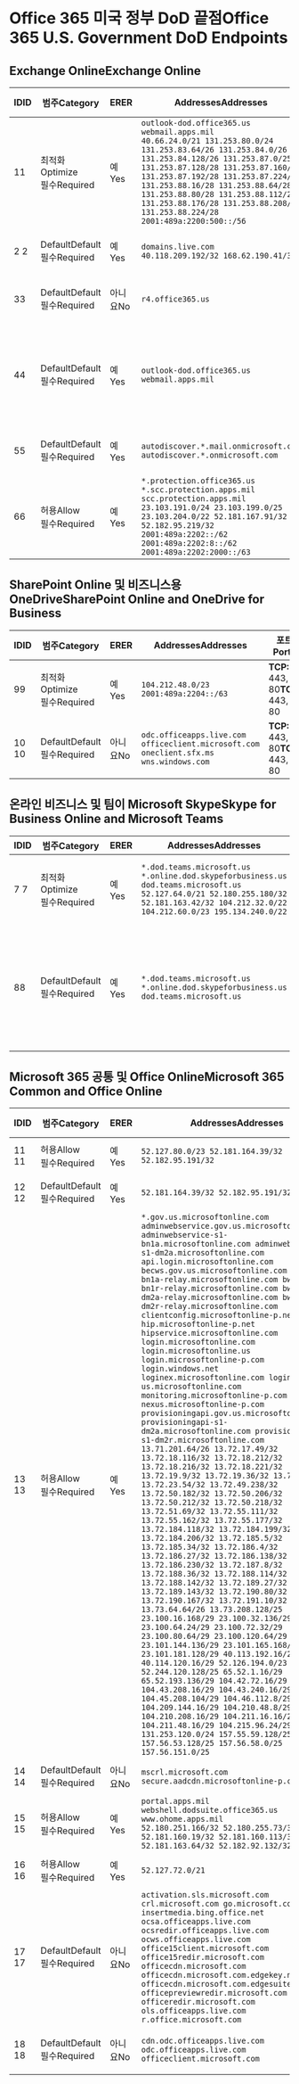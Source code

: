 <!--This file was automatically generated by a script, any manual changes will be overwritten.-->
<!--Please contact the Office 365 Endpoints team with any questions.-->
<!--USGovDoD endpoints version 2018063000-->
<!--File generated 2018-07-20 14:25:11.5402-->

# <a name="office-365-us-government-dod-endpoints"></a><span data-ttu-id="8d73b-101">Office 365 미국 정부 DoD 끝점</span><span class="sxs-lookup"><span data-stu-id="8d73b-101">Office 365 U.S. Government DoD Endpoints</span></span>


## <a name="exchange-online"></a><span data-ttu-id="8d73b-102">Exchange Online</span><span class="sxs-lookup"><span data-stu-id="8d73b-102">Exchange Online</span></span>

<span data-ttu-id="8d73b-103">ID</span><span class="sxs-lookup"><span data-stu-id="8d73b-103">ID</span></span> | <span data-ttu-id="8d73b-104">범주</span><span class="sxs-lookup"><span data-stu-id="8d73b-104">Category</span></span>             | <span data-ttu-id="8d73b-105">ER</span><span class="sxs-lookup"><span data-stu-id="8d73b-105">ER</span></span>  | <span data-ttu-id="8d73b-106">Addresses</span><span class="sxs-lookup"><span data-stu-id="8d73b-106">Addresses</span></span>                                                                                                                                                                                                                                                                                                                                                                    | <span data-ttu-id="8d73b-107">포트</span><span class="sxs-lookup"><span data-stu-id="8d73b-107">Ports</span></span>                          
-- | -------------------- | --- | ---------------------------------------------------------------------------------------------------------------------------------------------------------------------------------------------------------------------------------------------------------------------------------------------------------------------------------------------------------------------------- | -------------------------------
<span data-ttu-id="8d73b-108">1</span><span class="sxs-lookup"><span data-stu-id="8d73b-108">1</span></span>  | <span data-ttu-id="8d73b-109">최적화</span><span class="sxs-lookup"><span data-stu-id="8d73b-109">Optimize</span></span><BR><span data-ttu-id="8d73b-110">필수</span><span class="sxs-lookup"><span data-stu-id="8d73b-110">Required</span></span> | <span data-ttu-id="8d73b-111">예</span><span class="sxs-lookup"><span data-stu-id="8d73b-111">Yes</span></span> | `outlook-dod.office365.us webmail.apps.mil`<BR>`40.66.24.0/21 131.253.80.0/24 131.253.83.64/26 131.253.84.0/26 131.253.84.128/26 131.253.87.0/25 131.253.87.128/28 131.253.87.160/27 131.253.87.192/28 131.253.87.224/28 131.253.88.16/28 131.253.88.64/28 131.253.88.80/28 131.253.88.112/28 131.253.88.176/28 131.253.88.208/28 131.253.88.224/28 2001:489a:2200:500::/56` | <span data-ttu-id="8d73b-112">**TCP:** 443, 80</span><span class="sxs-lookup"><span data-stu-id="8d73b-112">**TCP:** 443, 80</span></span>               
<span data-ttu-id="8d73b-113">2 </span><span class="sxs-lookup"><span data-stu-id="8d73b-113">2</span></span>  | <span data-ttu-id="8d73b-114">Default</span><span class="sxs-lookup"><span data-stu-id="8d73b-114">Default</span></span><BR><span data-ttu-id="8d73b-115">필수</span><span class="sxs-lookup"><span data-stu-id="8d73b-115">Required</span></span>  | <span data-ttu-id="8d73b-116">예</span><span class="sxs-lookup"><span data-stu-id="8d73b-116">Yes</span></span> | `domains.live.com`<BR>`40.118.209.192/32 168.62.190.41/32`                                                                                                                                                                                                                                                                                                                   | <span data-ttu-id="8d73b-117">**TCP:** 443, 80</span><span class="sxs-lookup"><span data-stu-id="8d73b-117">**TCP:** 443, 80</span></span>               
<span data-ttu-id="8d73b-118">3</span><span class="sxs-lookup"><span data-stu-id="8d73b-118">3</span></span>  | <span data-ttu-id="8d73b-119">Default</span><span class="sxs-lookup"><span data-stu-id="8d73b-119">Default</span></span><BR><span data-ttu-id="8d73b-120">필수</span><span class="sxs-lookup"><span data-stu-id="8d73b-120">Required</span></span>  | <span data-ttu-id="8d73b-121">아니요</span><span class="sxs-lookup"><span data-stu-id="8d73b-121">No</span></span>  | `r4.office365.us`                                                                                                                                                                                                                                                                                                                                                            | <span data-ttu-id="8d73b-122">**TCP:** 443, 80</span><span class="sxs-lookup"><span data-stu-id="8d73b-122">**TCP:** 443, 80</span></span>               
<span data-ttu-id="8d73b-123">4</span><span class="sxs-lookup"><span data-stu-id="8d73b-123">4</span></span>  | <span data-ttu-id="8d73b-124">Default</span><span class="sxs-lookup"><span data-stu-id="8d73b-124">Default</span></span><BR><span data-ttu-id="8d73b-125">필수</span><span class="sxs-lookup"><span data-stu-id="8d73b-125">Required</span></span>  | <span data-ttu-id="8d73b-126">예</span><span class="sxs-lookup"><span data-stu-id="8d73b-126">Yes</span></span> | `outlook-dod.office365.us webmail.apps.mil`                                                                                                                                                                                                                                                                                                                                  | <span data-ttu-id="8d73b-127">**TCP:** 143, 25, 587, 993, 995</span><span class="sxs-lookup"><span data-stu-id="8d73b-127">**TCP:** 143, 25, 587, 993, 995</span></span>
<span data-ttu-id="8d73b-128">5</span><span class="sxs-lookup"><span data-stu-id="8d73b-128">5</span></span>  | <span data-ttu-id="8d73b-129">Default</span><span class="sxs-lookup"><span data-stu-id="8d73b-129">Default</span></span><BR><span data-ttu-id="8d73b-130">필수</span><span class="sxs-lookup"><span data-stu-id="8d73b-130">Required</span></span>  | <span data-ttu-id="8d73b-131">예</span><span class="sxs-lookup"><span data-stu-id="8d73b-131">Yes</span></span> | `autodiscover.*.mail.onmicrosoft.com autodiscover.*.onmicrosoft.com`                                                                                                                                                                                                                                                                                                         | <span data-ttu-id="8d73b-132">**TCP:** 443, 80</span><span class="sxs-lookup"><span data-stu-id="8d73b-132">**TCP:** 443, 80</span></span>               
<span data-ttu-id="8d73b-133">6</span><span class="sxs-lookup"><span data-stu-id="8d73b-133">6</span></span>  | <span data-ttu-id="8d73b-134">허용</span><span class="sxs-lookup"><span data-stu-id="8d73b-134">Allow</span></span><BR><span data-ttu-id="8d73b-135">필수</span><span class="sxs-lookup"><span data-stu-id="8d73b-135">Required</span></span>    | <span data-ttu-id="8d73b-136">예</span><span class="sxs-lookup"><span data-stu-id="8d73b-136">Yes</span></span> | `*.protection.office365.us *.scc.protection.apps.mil scc.protection.apps.mil`<BR>`23.103.191.0/24 23.103.199.0/25 23.103.204.0/22 52.181.167.91/32 52.182.95.219/32 2001:489a:2202::/62 2001:489a:2202:8::/62 2001:489a:2202:2000::/63`                                                                                                                                      | <span data-ttu-id="8d73b-137">**TCP:** 25, 443</span><span class="sxs-lookup"><span data-stu-id="8d73b-137">**TCP:** 25, 443</span></span>               

## <a name="sharepoint-online-and-onedrive-for-business"></a><span data-ttu-id="8d73b-138">SharePoint Online 및 비즈니스용 OneDrive</span><span class="sxs-lookup"><span data-stu-id="8d73b-138">SharePoint Online and OneDrive for Business</span></span>

<span data-ttu-id="8d73b-139">ID</span><span class="sxs-lookup"><span data-stu-id="8d73b-139">ID</span></span> | <span data-ttu-id="8d73b-140">범주</span><span class="sxs-lookup"><span data-stu-id="8d73b-140">Category</span></span>             | <span data-ttu-id="8d73b-141">ER</span><span class="sxs-lookup"><span data-stu-id="8d73b-141">ER</span></span>  | <span data-ttu-id="8d73b-142">Addresses</span><span class="sxs-lookup"><span data-stu-id="8d73b-142">Addresses</span></span>                                                                             | <span data-ttu-id="8d73b-143">포트</span><span class="sxs-lookup"><span data-stu-id="8d73b-143">Ports</span></span>           
-- | -------------------- | --- | ------------------------------------------------------------------------------------- | ----------------
<span data-ttu-id="8d73b-144">9</span><span class="sxs-lookup"><span data-stu-id="8d73b-144">9</span></span>  | <span data-ttu-id="8d73b-145">최적화</span><span class="sxs-lookup"><span data-stu-id="8d73b-145">Optimize</span></span><BR><span data-ttu-id="8d73b-146">필수</span><span class="sxs-lookup"><span data-stu-id="8d73b-146">Required</span></span> | <span data-ttu-id="8d73b-147">예</span><span class="sxs-lookup"><span data-stu-id="8d73b-147">Yes</span></span> | `104.212.48.0/23 2001:489a:2204::/63`                                                 | <span data-ttu-id="8d73b-148">**TCP:** 443, 80</span><span class="sxs-lookup"><span data-stu-id="8d73b-148">**TCP:** 443, 80</span></span>
<span data-ttu-id="8d73b-149">10 </span><span class="sxs-lookup"><span data-stu-id="8d73b-149">10</span></span> | <span data-ttu-id="8d73b-150">Default</span><span class="sxs-lookup"><span data-stu-id="8d73b-150">Default</span></span><BR><span data-ttu-id="8d73b-151">필수</span><span class="sxs-lookup"><span data-stu-id="8d73b-151">Required</span></span>  | <span data-ttu-id="8d73b-152">아니요</span><span class="sxs-lookup"><span data-stu-id="8d73b-152">No</span></span>  | `odc.officeapps.live.com officeclient.microsoft.com oneclient.sfx.ms wns.windows.com` | <span data-ttu-id="8d73b-153">**TCP:** 443, 80</span><span class="sxs-lookup"><span data-stu-id="8d73b-153">**TCP:** 443, 80</span></span>

## <a name="skype-for-business-online-and-microsoft-teams"></a><span data-ttu-id="8d73b-154">온라인 비즈니스 및 팀이 Microsoft Skype</span><span class="sxs-lookup"><span data-stu-id="8d73b-154">Skype for Business Online and Microsoft Teams</span></span>

<span data-ttu-id="8d73b-155">ID</span><span class="sxs-lookup"><span data-stu-id="8d73b-155">ID</span></span> | <span data-ttu-id="8d73b-156">범주</span><span class="sxs-lookup"><span data-stu-id="8d73b-156">Category</span></span>             | <span data-ttu-id="8d73b-157">ER</span><span class="sxs-lookup"><span data-stu-id="8d73b-157">ER</span></span>  | <span data-ttu-id="8d73b-158">Addresses</span><span class="sxs-lookup"><span data-stu-id="8d73b-158">Addresses</span></span>                                                                                                                                                                                  | <span data-ttu-id="8d73b-159">포트</span><span class="sxs-lookup"><span data-stu-id="8d73b-159">Ports</span></span>                                             
-- | -------------------- | --- | ------------------------------------------------------------------------------------------------------------------------------------------------------------------------------------------ | --------------------------------------------------
<span data-ttu-id="8d73b-160">7 </span><span class="sxs-lookup"><span data-stu-id="8d73b-160">7</span></span>  | <span data-ttu-id="8d73b-161">최적화</span><span class="sxs-lookup"><span data-stu-id="8d73b-161">Optimize</span></span><BR><span data-ttu-id="8d73b-162">필수</span><span class="sxs-lookup"><span data-stu-id="8d73b-162">Required</span></span> | <span data-ttu-id="8d73b-163">예</span><span class="sxs-lookup"><span data-stu-id="8d73b-163">Yes</span></span> | `*.dod.teams.microsoft.us *.online.dod.skypeforbusiness.us dod.teams.microsoft.us`<BR>`52.127.64.0/21 52.180.255.180/32 52.181.163.42/32 104.212.32.0/22 104.212.60.0/23 195.134.240.0/22` | <span data-ttu-id="8d73b-164">**TCP:** 443, 80</span><span class="sxs-lookup"><span data-stu-id="8d73b-164">**TCP:** 443, 80</span></span><BR><span data-ttu-id="8d73b-165">**UDP:** 3478</span><span class="sxs-lookup"><span data-stu-id="8d73b-165">**UDP:** 3478</span></span>                 
<span data-ttu-id="8d73b-166">8</span><span class="sxs-lookup"><span data-stu-id="8d73b-166">8</span></span>  | <span data-ttu-id="8d73b-167">Default</span><span class="sxs-lookup"><span data-stu-id="8d73b-167">Default</span></span><BR><span data-ttu-id="8d73b-168">필수</span><span class="sxs-lookup"><span data-stu-id="8d73b-168">Required</span></span>  | <span data-ttu-id="8d73b-169">예</span><span class="sxs-lookup"><span data-stu-id="8d73b-169">Yes</span></span> | `*.dod.teams.microsoft.us *.online.dod.skypeforbusiness.us dod.teams.microsoft.us`                                                                                                         | <span data-ttu-id="8d73b-170">**TCP:** 5061, 50000-59999</span><span class="sxs-lookup"><span data-stu-id="8d73b-170">**TCP:** 5061, 50000-59999</span></span><BR><span data-ttu-id="8d73b-171">**UDP:** 50000-59999</span><span class="sxs-lookup"><span data-stu-id="8d73b-171">**UDP:** 50000-59999</span></span>

## <a name="microsoft-365-common-and-office-online"></a><span data-ttu-id="8d73b-172">Microsoft 365 공통 및 Office Online</span><span class="sxs-lookup"><span data-stu-id="8d73b-172">Microsoft 365 Common and Office Online</span></span>

<span data-ttu-id="8d73b-173">ID</span><span class="sxs-lookup"><span data-stu-id="8d73b-173">ID</span></span> | <span data-ttu-id="8d73b-174">범주</span><span class="sxs-lookup"><span data-stu-id="8d73b-174">Category</span></span>            | <span data-ttu-id="8d73b-175">ER</span><span class="sxs-lookup"><span data-stu-id="8d73b-175">ER</span></span>  | <span data-ttu-id="8d73b-176">Addresses</span><span class="sxs-lookup"><span data-stu-id="8d73b-176">Addresses</span></span>                                                                                                                                                                                                                                                                                                                                                                                                                                                                                                                                                                                                                                                                                                                                                                                                                                                                                                                                                                                                                                                                                                                                                                                                                                                                                                                                                                                                                                                                                                                                                                                                                                                                                                                                                                                                                                                                                                                                                                                                                                  | <span data-ttu-id="8d73b-177">포트</span><span class="sxs-lookup"><span data-stu-id="8d73b-177">Ports</span></span>           
-- | ------------------- | --- | ------------------------------------------------------------------------------------------------------------------------------------------------------------------------------------------------------------------------------------------------------------------------------------------------------------------------------------------------------------------------------------------------------------------------------------------------------------------------------------------------------------------------------------------------------------------------------------------------------------------------------------------------------------------------------------------------------------------------------------------------------------------------------------------------------------------------------------------------------------------------------------------------------------------------------------------------------------------------------------------------------------------------------------------------------------------------------------------------------------------------------------------------------------------------------------------------------------------------------------------------------------------------------------------------------------------------------------------------------------------------------------------------------------------------------------------------------------------------------------------------------------------------------------------------------------------------------------------------------------------------------------------------------------------------------------------------------------------------------------------------------------------------------------------------------------------------------------------------------------------------------------------------------------------------------------------------------------------------------------------------------------------------------------------ | ----------------
<span data-ttu-id="8d73b-178">11 </span><span class="sxs-lookup"><span data-stu-id="8d73b-178">11</span></span> | <span data-ttu-id="8d73b-179">허용</span><span class="sxs-lookup"><span data-stu-id="8d73b-179">Allow</span></span><BR><span data-ttu-id="8d73b-180">필수</span><span class="sxs-lookup"><span data-stu-id="8d73b-180">Required</span></span>   | <span data-ttu-id="8d73b-181">예</span><span class="sxs-lookup"><span data-stu-id="8d73b-181">Yes</span></span> | `52.127.80.0/23 52.181.164.39/32 52.182.95.191/32`                                                                                                                                                                                                                                                                                                                                                                                                                                                                                                                                                                                                                                                                                                                                                                                                                                                                                                                                                                                                                                                                                                                                                                                                                                                                                                                                                                                                                                                                                                                                                                                                                                                                                                                                                                                                                                                                                                                                                                                         | <span data-ttu-id="8d73b-182">**TCP:** 443</span><span class="sxs-lookup"><span data-stu-id="8d73b-182">**TCP:** 443</span></span>    
<span data-ttu-id="8d73b-183">12 </span><span class="sxs-lookup"><span data-stu-id="8d73b-183">12</span></span> | <span data-ttu-id="8d73b-184">Default</span><span class="sxs-lookup"><span data-stu-id="8d73b-184">Default</span></span><BR><span data-ttu-id="8d73b-185">필수</span><span class="sxs-lookup"><span data-stu-id="8d73b-185">Required</span></span> | <span data-ttu-id="8d73b-186">예</span><span class="sxs-lookup"><span data-stu-id="8d73b-186">Yes</span></span> | `52.181.164.39/32 52.182.95.191/32`                                                                                                                                                                                                                                                                                                                                                                                                                                                                                                                                                                                                                                                                                                                                                                                                                                                                                                                                                                                                                                                                                                                                                                                                                                                                                                                                                                                                                                                                                                                                                                                                                                                                                                                                                                                                                                                                                                                                                                                                        | <span data-ttu-id="8d73b-187">**TCP:** 443</span><span class="sxs-lookup"><span data-stu-id="8d73b-187">**TCP:** 443</span></span>    
<span data-ttu-id="8d73b-188">13 </span><span class="sxs-lookup"><span data-stu-id="8d73b-188">13</span></span> | <span data-ttu-id="8d73b-189">허용</span><span class="sxs-lookup"><span data-stu-id="8d73b-189">Allow</span></span><BR><span data-ttu-id="8d73b-190">필수</span><span class="sxs-lookup"><span data-stu-id="8d73b-190">Required</span></span>   | <span data-ttu-id="8d73b-191">예</span><span class="sxs-lookup"><span data-stu-id="8d73b-191">Yes</span></span> | `*.gov.us.microsoftonline.com adminwebservice.gov.us.microsoftonline.com adminwebservice-s1-bn1a.microsoftonline.com adminwebservice-s1-dm2a.microsoftonline.com api.login.microsoftonline.com becws.gov.us.microsoftonline.com bws-s1-bn1a-relay.microsoftonline.com bws-s1-bn1r-relay.microsoftonline.com bws-s1-dm2a-relay.microsoftonline.com bws-s1-dm2r-relay.microsoftonline.com clientconfig.microsoftonline-p.net hip.microsoftonline-p.net hipservice.microsoftonline.com login.microsoftonline.com login.microsoftonline.us login.microsoftonline-p.com login.windows.net loginex.microsoftonline.com login-us.microsoftonline.com monitoring.microsoftonline-p.com nexus.microsoftonline-p.com provisioningapi.gov.us.microsoftonline.com provisioningapi-s1-dm2a.microsoftonline.com provisioningapi-s1-dm2r.microsoftonline.com`<BR>`13.71.201.64/26 13.72.17.49/32 13.72.18.116/32 13.72.18.212/32 13.72.18.216/32 13.72.18.221/32 13.72.19.9/32 13.72.19.36/32 13.72.20.4/32 13.72.23.54/32 13.72.49.238/32 13.72.50.182/32 13.72.50.206/32 13.72.50.212/32 13.72.50.218/32 13.72.51.69/32 13.72.55.111/32 13.72.55.162/32 13.72.55.177/32 13.72.184.118/32 13.72.184.199/32 13.72.184.206/32 13.72.185.5/32 13.72.185.34/32 13.72.186.4/32 13.72.186.27/32 13.72.186.138/32 13.72.186.230/32 13.72.187.8/32 13.72.188.36/32 13.72.188.114/32 13.72.188.142/32 13.72.189.27/32 13.72.189.143/32 13.72.190.80/32 13.72.190.167/32 13.72.191.10/32 13.73.64.64/26 13.73.208.128/25 23.100.16.168/29 23.100.32.136/29 23.100.64.24/29 23.100.72.32/29 23.100.80.64/29 23.100.120.64/29 23.101.144.136/29 23.101.165.168/29 23.101.181.128/29 40.113.192.16/29 40.114.120.16/29 52.126.194.0/23 52.244.120.128/25 65.52.1.16/29 65.52.193.136/29 104.42.72.16/29 104.43.208.16/29 104.43.240.16/29 104.45.208.104/29 104.46.112.8/29 104.209.144.16/29 104.210.48.8/29 104.210.208.16/29 104.211.16.16/29 104.211.48.16/29 104.215.96.24/29 131.253.120.0/24 157.55.59.128/25 157.56.53.128/25 157.56.58.0/25 157.56.151.0/25` | <span data-ttu-id="8d73b-192">**TCP:** 443</span><span class="sxs-lookup"><span data-stu-id="8d73b-192">**TCP:** 443</span></span>    
<span data-ttu-id="8d73b-193">14 </span><span class="sxs-lookup"><span data-stu-id="8d73b-193">14</span></span> | <span data-ttu-id="8d73b-194">Default</span><span class="sxs-lookup"><span data-stu-id="8d73b-194">Default</span></span><BR><span data-ttu-id="8d73b-195">필수</span><span class="sxs-lookup"><span data-stu-id="8d73b-195">Required</span></span> | <span data-ttu-id="8d73b-196">아니요</span><span class="sxs-lookup"><span data-stu-id="8d73b-196">No</span></span>  | `mscrl.microsoft.com secure.aadcdn.microsoftonline-p.com`                                                                                                                                                                                                                                                                                                                                                                                                                                                                                                                                                                                                                                                                                                                                                                                                                                                                                                                                                                                                                                                                                                                                                                                                                                                                                                                                                                                                                                                                                                                                                                                                                                                                                                                                                                                                                                                                                                                                                                                  | <span data-ttu-id="8d73b-197">**TCP:** 443</span><span class="sxs-lookup"><span data-stu-id="8d73b-197">**TCP:** 443</span></span>    
<span data-ttu-id="8d73b-198">15 </span><span class="sxs-lookup"><span data-stu-id="8d73b-198">15</span></span> | <span data-ttu-id="8d73b-199">허용</span><span class="sxs-lookup"><span data-stu-id="8d73b-199">Allow</span></span><BR><span data-ttu-id="8d73b-200">필수</span><span class="sxs-lookup"><span data-stu-id="8d73b-200">Required</span></span>   | <span data-ttu-id="8d73b-201">예</span><span class="sxs-lookup"><span data-stu-id="8d73b-201">Yes</span></span> | `portal.apps.mil webshell.dodsuite.office365.us www.ohome.apps.mil`<BR>`52.180.251.166/32 52.180.255.73/32 52.181.160.19/32 52.181.160.113/32 52.181.163.64/32 52.182.92.132/32`                                                                                                                                                                                                                                                                                                                                                                                                                                                                                                                                                                                                                                                                                                                                                                                                                                                                                                                                                                                                                                                                                                                                                                                                                                                                                                                                                                                                                                                                                                                                                                                                                                                                                                                                                                                                                                                           | <span data-ttu-id="8d73b-202">**TCP:** 443</span><span class="sxs-lookup"><span data-stu-id="8d73b-202">**TCP:** 443</span></span>    
<span data-ttu-id="8d73b-203">16 </span><span class="sxs-lookup"><span data-stu-id="8d73b-203">16</span></span> | <span data-ttu-id="8d73b-204">허용</span><span class="sxs-lookup"><span data-stu-id="8d73b-204">Allow</span></span><BR><span data-ttu-id="8d73b-205">필수</span><span class="sxs-lookup"><span data-stu-id="8d73b-205">Required</span></span>   | <span data-ttu-id="8d73b-206">예</span><span class="sxs-lookup"><span data-stu-id="8d73b-206">Yes</span></span> | `52.127.72.0/21`                                                                                                                                                                                                                                                                                                                                                                                                                                                                                                                                                                                                                                                                                                                                                                                                                                                                                                                                                                                                                                                                                                                                                                                                                                                                                                                                                                                                                                                                                                                                                                                                                                                                                                                                                                                                                                                                                                                                                                                                                           | <span data-ttu-id="8d73b-207">**TCP:** 443</span><span class="sxs-lookup"><span data-stu-id="8d73b-207">**TCP:** 443</span></span>    
<span data-ttu-id="8d73b-208">17 </span><span class="sxs-lookup"><span data-stu-id="8d73b-208">17</span></span> | <span data-ttu-id="8d73b-209">Default</span><span class="sxs-lookup"><span data-stu-id="8d73b-209">Default</span></span><BR><span data-ttu-id="8d73b-210">필수</span><span class="sxs-lookup"><span data-stu-id="8d73b-210">Required</span></span> | <span data-ttu-id="8d73b-211">아니요</span><span class="sxs-lookup"><span data-stu-id="8d73b-211">No</span></span>  | `activation.sls.microsoft.com crl.microsoft.com go.microsoft.com insertmedia.bing.office.net ocsa.officeapps.live.com ocsredir.officeapps.live.com ocws.officeapps.live.com office15client.microsoft.com office15redir.microsoft.com officecdn.microsoft.com officecdn.microsoft.com.edgekey.net officecdn.microsoft.com.edgesuite.net officepreviewredir.microsoft.com officeredir.microsoft.com ols.officeapps.live.com r.office.microsoft.com`                                                                                                                                                                                                                                                                                                                                                                                                                                                                                                                                                                                                                                                                                                                                                                                                                                                                                                                                                                                                                                                                                                                                                                                                                                                                                                                                                                                                                                                                                                                                                                                          | <span data-ttu-id="8d73b-212">**TCP:** 443, 80</span><span class="sxs-lookup"><span data-stu-id="8d73b-212">**TCP:** 443, 80</span></span>
<span data-ttu-id="8d73b-213">18 </span><span class="sxs-lookup"><span data-stu-id="8d73b-213">18</span></span> | <span data-ttu-id="8d73b-214">Default</span><span class="sxs-lookup"><span data-stu-id="8d73b-214">Default</span></span><BR><span data-ttu-id="8d73b-215">필수</span><span class="sxs-lookup"><span data-stu-id="8d73b-215">Required</span></span> | <span data-ttu-id="8d73b-216">아니요</span><span class="sxs-lookup"><span data-stu-id="8d73b-216">No</span></span>  | `cdn.odc.officeapps.live.com odc.officeapps.live.com officeclient.microsoft.com`                                                                                                                                                                                                                                                                                                                                                                                                                                                                                                                                                                                                                                                                                                                                                                                                                                                                                                                                                                                                                                                                                                                                                                                                                                                                                                                                                                                                                                                                                                                                                                                                                                                                                                                                                                                                                                                                                                                                                           | <span data-ttu-id="8d73b-217">**TCP:** 443, 80</span><span class="sxs-lookup"><span data-stu-id="8d73b-217">**TCP:** 443, 80</span></span>
